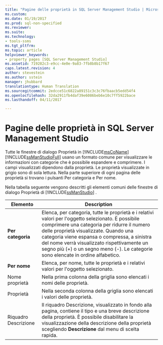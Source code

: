 ```yaml
---
title: "Pagine delle proprietà in SQL Server Management Studio | Microsoft Docs"
ms.custom: 
ms.date: 01/19/2017
ms.prod: sql-non-specified
ms.reviewer: 
ms.suite: 
ms.technology:
- tools-ssms
ms.tgt_pltfrm: 
ms.topic: article
helpviewer_keywords:
- property pages [SQL Server Management Studio]
ms.assetid: 719282c3-e9cc-4e0e-9a83-7fb8b8b17f67
caps.latest.revision: 4
author: stevestein
ms.author: sstein
manager: jhubbard
translationtype: Human Translation
ms.sourcegitcommit: 2edcce51c6822a89151c3c3c76fbaacb5edd54f4
ms.openlocfilehash: 32da2911fb4daf39e6086beb6e10c7ff5922bace
ms.lasthandoff: 04/11/2017

---
```

# <a name="property-pages-in-sql-server-management-studio"></a>Pagine delle proprietà in SQL Server Management Studio
Tutte le finestre di dialogo Proprietà in [!INCLUDE[msCoName](../includes/msconame_md.md)] [!INCLUDE[ssManStudioFull](../includes/ssmanstudiofull_md.md)] usano un formato comune per visualizzare le informazioni con categorie che è possibile espandere e comprimere. I campi visualizzati dipendono dalla proprietà. Le proprietà visualizzate in grigio sono di sola lettura. Nella parte superiore di ogni pagina delle proprietà si trovano i pulsanti Per categoria e Per nome.  
  
Nella tabella seguente vengono descritti gli elementi comuni delle finestre di dialogo Proprietà di [!INCLUDE[ssManStudio](../includes/ssmanstudio_md.md)] .  
  
|Elemento|Description|  
|-----------|---------------|  
|**Per categoria**|Elenca, per categoria, tutte le proprietà e i relativi valori per l'oggetto selezionato. È possibile comprimere una categoria per ridurre il numero delle proprietà visualizzate. Quando una categoria viene espansa o compressa, a sinistra del nome verrà visualizzato rispettivamente un segno più (+) o un segno meno (-). Le categorie sono elencate in ordine alfabetico.|  
|**Per nome**|Elenca, per nome, tutte le proprietà e i relativi valori per l'oggetto selezionato.|  
|Nome proprietà|Nella prima colonna della griglia sono elencati i nomi delle proprietà.|  
|Proprietà|Nella seconda colonna della griglia sono elencati i valori delle proprietà.|  
|Riquadro Descrizione|Il riquadro Descrizione, visualizzato in fondo alla pagina, contiene il tipo e una breve descrizione della proprietà. È possibile disabilitare la visualizzazione della descrizione della proprietà scegliendo **Descrizione** dal menu di scelta rapida.|  
  

